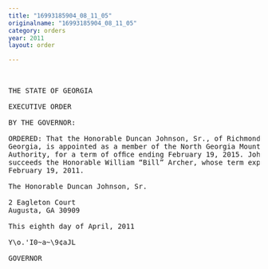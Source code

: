 ```yaml
---
title: "16993185904_08_11_05"
originalname: "16993185904_08_11_05"
category: orders
year: 2011
layout: order

---
```

<pre>
 

THE STATE OF GEORGIA

EXECUTIVE ORDER

BY THE GOVERNOR:

ORDERED: That the Honorable Duncan Johnson, Sr., of Richmond County,
Georgia, is appointed as a member of the North Georgia Mountains
Authority, for a term of ofﬁce ending February 19, 2015. Johnson
succeeds the Honorable William “Bill” Archer, whose term expired
February 19, 2011.

The Honorable Duncan Johnson, Sr.

2 Eagleton Court
Augusta, GA 30909

This eighth day of April, 2011

Y\o.'I0~a~\9¢aJL

GOVERNOR

</pre>
